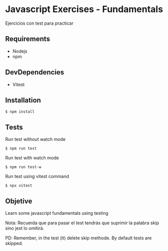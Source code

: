 # Javascript Exercises - Fundamentals

Ejercicios con test para practicar

## Requirements
- Nodejs
- npm

## DevDependencies
- Vitest

## Installation
```
$ npm install
```

## Tests
Run test without watch mode
```
$ npm run test
```

Run test with watch mode
```
$ npm run test-w
```

Run test using vitest command
```
$ npx vitest
```

## Objetive
Learn some javascript fundamentals using testing

Nota: Recuerda que para pasar el test tendrás que suprimir la palabra skip sino jest lo omitirá.

PD: Remember, in the test (it) delete skip methode. By default tests are skipped.